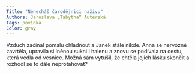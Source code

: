 ```yaml
---
Title: "Nenecháš čarodějnici naživu"
Authors: Jaroslava „Tabytha“ Auterská
Tags: povídka
Color: gray
---
```

Vzduch začínal pomalu chladnout a Janek stále nikde. Anna se nervózně
zavrtěla, upravila si lněnou sukni i halenu a znovu se podívala na cestu, která vedla od vesnice. Možná sám vytušil, že chtěla jejich lásku skončit a rozhodl se to dále
neprotahovat?
